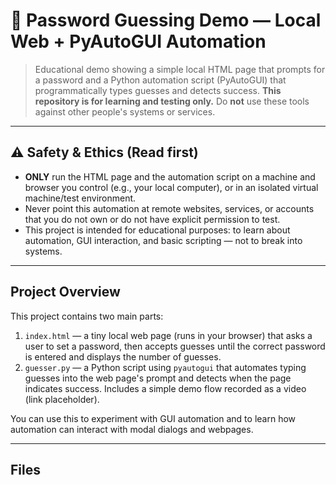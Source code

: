 # 🔐 Password Guessing Demo — Local Web + PyAutoGUI Automation

> Educational demo showing a simple local HTML page that prompts for a password and a Python automation script (PyAutoGUI) that programmatically types guesses and detects success. **This repository is for learning and testing only.** Do **not** use these tools against other people's systems or services.

---

## ⚠️ Safety & Ethics (Read first)
- **ONLY** run the HTML page and the automation script on a machine and browser you control (e.g., your local computer), or in an isolated virtual machine/test environment.
- Never point this automation at remote websites, services, or accounts that you do not own or do not have explicit permission to test.
- This project is intended for educational purposes: to learn about automation, GUI interaction, and basic scripting — not to break into systems.

---

## Project Overview
This project contains two main parts:

1. `index.html` — a tiny local web page (runs in your browser) that asks a user to set a password, then accepts guesses until the correct password is entered and displays the number of guesses.
2. `guesser.py` — a Python script using `pyautogui` that automates typing guesses into the web page's prompt and detects when the page indicates success. Includes a simple demo flow recorded as a video (link placeholder).

You can use this to experiment with GUI automation and to learn how automation can interact with modal dialogs and webpages.

---

## Files

